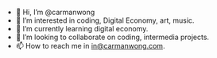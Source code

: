 - 👋 Hi, I’m @carmanwong
- 👀 I’m interested in coding, Digital Economy, art, music. 
- 🌱 I’m currently learning digital economy. 
- 💞️ I’m looking to collaborate on coding, intermedia projects. 
- 📫 How to reach me in in@carmanwong.com.

<!---
carmanwong/carmanwong is a ✨ special ✨ repository because its `README.md` (this file) appears on your GitHub profile.
You can click the Preview link to take a look at your changes.
--->
